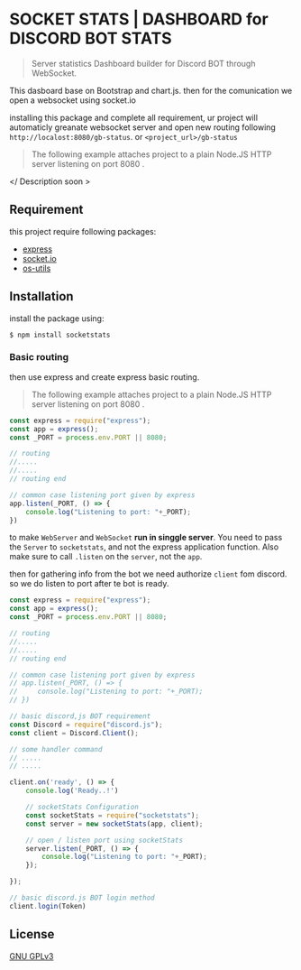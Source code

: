 SOCKET STATS | DASHBOARD for DISCORD BOT STATS
============================================== 
> Server statistics Dashboard builder for Discord BOT through WebSocket.

This dasboard base on Bootstrap and chart.js. then for the comunication we open a websocket using socket.io

installing this package and complete all requirement, ur project will automaticly greanate websocket server and open new routing following `http://localost:8080/gb-status`. or `<project_url>/gb-status`


> The following example attaches project to a plain Node.JS HTTP server listening on port 8080 .

</ Description soon >

## Requirement
this project require following packages:
+ [express](https://www.npmjs.com/package/express)
+ [socket.io](https://www.npmjs.com/package/socket.io)
+ [os-utils](https://www.npmjs.com/package/os-utils)

## Installation
install the package using:
```
$ npm install socketstats
```

### Basic routing
then use express and create express basic routing.
> The following example attaches project to a plain Node.JS HTTP server listening on port 8080 .
```js
const express = require("express");
const app = express();
const _PORT = process.env.PORT || 8080;

// routing
//.....
//.....
// routing end

// common case listening port given by express
app.listen(_PORT, () => {
    console.log("Listening to port: "+_PORT);
})

```

to make `WebServer` and `WebSocket` **run in singgle server**. You need to pass the `Server` to `socketstats`, and not the express application function. Also make sure to call `.listen` on the `server`, not the `app`.

then for gathering info from the bot we need authorize `client` fom discord. so we do listen to port after te bot is ready.
```js
const express = require("express");
const app = express();
const _PORT = process.env.PORT || 8080;

// routing
//.....
//.....
// routing end

// common case listening port given by express
// app.listen(_PORT, () => {
//     console.log("Listening to port: "+_PORT);
// })

// basic discord,js BOT requirement
const Discord = require("discord.js");
const client = Discord.Client();

// some handler command
// .....
// .....

client.on('ready', () => {
    console.log('Ready..!')

    // socketStats Configuration
    const socketStats = require("socketstats");
    const server = new socketStats(app, client);

    // open / listen port using socketStats
    server.listen(_PORT, () => {
        console.log("Listening to port: "+_PORT);
    });

});

// basic discord.js BOT login method
client.login(Token)


```

## License

[GNU GPLv3](https://github.com/GoruAkiba/socketStats/blob/master/LICENSE)





